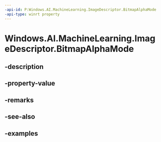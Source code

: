 ```yaml
---
-api-id: P:Windows.AI.MachineLearning.ImageDescriptor.BitmapAlphaMode
-api-type: winrt property
---
```


<!-- Property syntax.
public BitmapAlphaMode BitmapAlphaMode { get; }
-->

# Windows.AI.MachineLearning.ImageDescriptor.BitmapAlphaMode

## -description

## -property-value

## -remarks

## -see-also

## -examples

